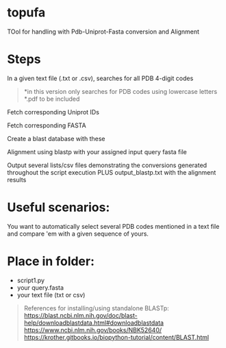 # topufa
TOol for handling with Pdb-Uniprot-Fasta conversion and Alignment

# Steps #
In a given text file (.txt or .csv), searches for all PDB 4-digit codes
>*in this version only searches for PDB codes using lowercase letters
>*.pdf to be included

Fetch corresponding Uniprot IDs

Fetch corresponding FASTA

Create a blast database with these

Alignment using blastp with your assigned input query fasta file

Output several lists/csv files demonstrating the conversions generated throughout the script execution PLUS output_blastp.txt with the alignment results

# Useful scenarios: #
You want to automatically select several PDB codes mentioned in a text file and compare 'em with a given sequence of yours.

# Place in folder: #
* script1.py 
* your query.fasta
* your text file (txt or csv)
              


> References for installing/using standalone BLASTp: 
> <br />https://blast.ncbi.nlm.nih.gov/doc/blast-help/downloadblastdata.html#downloadblastdata
> <br />https://www.ncbi.nlm.nih.gov/books/NBK52640/
> <br />https://krother.gitbooks.io/biopython-tutorial/content/BLAST.html
